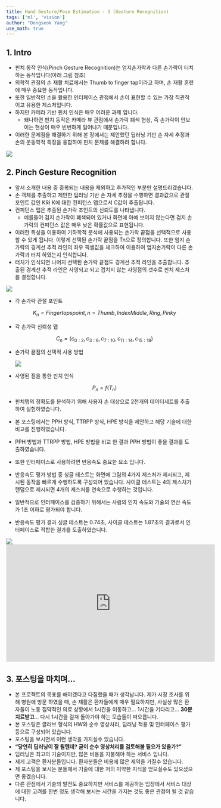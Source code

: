 ```yaml
---
title: Hand Gesture/Pose Estimation - 3 (Gesture Recognition)
tags: ['ml', 'vision']
author: "Dongseok Yang"
use_math: true
---
```


## 1. Intro

- 핀치 동작 인식(Pinch Gesture Recognition)는 엄지손가락과 다른 손가락이 터치하는 동작입니다(아래 그림 참조)
- 의학적 관점의 손 재활 치료에서는 Thumb to finger tap이라고 하며, 손 재활 훈련에 매우 중요한 동작입니다.
- 또한 일반적인 손을 활용한 인터페이스 관점에서 손이 표현할 수 있는 가장 직관적이고 유용한 제스처입니다.
- 하지만 카메라 기반 핀치 인식은 매우 어려운 과제 입니다.
    - 왜나하면 핀치 동작은 카메라 뷰 관점에서 손가락 폐색 현상, 즉 손가락이 안보이는 현상이 매우 빈번하게 일어나기 때문입니다.
- 이러한 문제점을 해결하기 위해 본 장에서는 제안했던 딥러닝 기반 손 자세 추정과 손의 운동학적 특징을 융합하여 핀치 문제를 해결하려 합니다.

<img src="https://user-images.githubusercontent.com/37643248/164343358-8e64b0da-b0b5-4d64-9553-f08e4a1188bb.png">

## 2. Pinch Gesture Recognition

- 앞서 소개한 내용 중 중복되는 내용을 제외하고 추가적인 부분만 설명드리겠습니다.
- 손 객체를 추출하고 제안한 딥러닝 기반 손 자세 추정을 수행하면 결과값으로 관절 포인트 값인 K와 K에 대한 컨피턴스 맵으로서 C값이 추출됩니다.
- 컨피던스 맵은 추출된 손가락 조인트의 신뢰도를 나타냅니다.
    - 예를들어 검지 손가락이 폐색되어 있거나 화면에 아예 보이지 않는다면 검지 손가락의 컨피던스 값은 매우 낮은 확률값으로 표현됩니다.
- 이러한 특성을 이용하여 기하학적 분석에 사용되는 손가락 끝점을 선택적으로 사용할 수 있게 됩니다. 이렇게 선택된 손가락 끝점을 Tn으로 정의합니다. 또한 엄지 손가락의 경계선 추적 라인의 좌우 픽셀값을 체크하여 이용하여 엄지손가락이 다른 손가락과 터치 하였는지 인식합니다.
- 터치가 인식되면 나머지 선택된 손가락 끝점도 경계선 추적 라인을 추출합니다. 추출된 경계선 추적 라인은 사영되고 되고 겹치지 않는 사영점의 갯수로 핀치 제스처를 결정합니다.

<img src="https://user-images.githubusercontent.com/37643248/164343389-dfb85639-2222-4f98-bea6-78a302b3fdfd.png">

- 각 손가락 관절 포인트
    
    $$
    K_n = Fingertaps point, n = Thumb, Index Middle, Ring, Pinky
    $$
    
- 각 손가락 신뢰성 맵
    
    $$
    C_n = (c_{0:2}, c_{3:6}, c_{7:10}, c_{11:14}, c_{15:18})
    $$
    
- 손가락 끝점의 선택적 사용 방법
    
    <img src="https://user-images.githubusercontent.com/37643248/164343642-e3ef1f01-2aec-4fd4-b89b-df770b15d108.png">
    
- 사영된 점을 통한 핀치 인식
    
    $$
    P_n = f(T_n)
    $$
    
- 핀치탭의 정확도를 분석하기 위해 사용자 손 대상으로 2천개의 데이터세트를 추출하여 실험하였습니다.
- 본 포스팅에서는 PPH 방식, TTRPP 방식, HPE 방식을 제안하고 해당 기술에 대한 비교를 진행하였습니다.
- PPH 방법과  TTRPP 방법, HPE 방법을 비교 한 결과 PPH 방법이 좋을 결과를 도출하였습니다.
- 또한 인터페이스로 사용하려면 반응속도 중요한 요소 입니다.
- 반응속도 평가 방법 중 싱글 테스트는 화면에 그림의 4가지 제스처가 제시되고, 제시된 동작을 빠르게 수행하도록 구성되어 있습니다. 사이클 테스트는 4의 제스처가 랜덤으로 제시되면 4개의 제스처를 연속으로 수행하는 것입니다.
- 일반적으로 인터페이스를 검증하기 위해서는 사람의 인지 속도와 기술의 연산 속도가 1초 이하로 평가되야 합니다.
- 반응속도 평가 결과 싱글 테스트는 0.74초, 사이클 테스트는 1.87초의 결과로서 인터페이스로 적합한 결과를 도출하였습니다.

<img src="https://user-images.githubusercontent.com/37643248/164343438-b6e0bdcf-84b1-43c4-a4cb-e18576c11cd2.png">

<iframe width="560" height="315" src="https://www.youtube.com/embed/_1du9WUu8qg" title="YouTube video player" frameborder="0" allow="accelerometer; autoplay; clipboard-write; encrypted-media; gyroscope; picture-in-picture" allowfullscreen></iframe>

## 3. 포스팅을 마치며...

- 본 프로젝트의 목표를 해야겠다고 다짐했을 때가 생각납니다. 제가 시장 조사를 위해 병원에 방문 하였을 때, 손 재활은 환자들에게 매우 필요하지만, 사실상 많은 환자들이 노동 집약적인 의료 상황에서 1시간을 이동하고... 1시간을 기다리고... **30분 치료받고**... 다시 1시간을 걸쳐 돌아가야 하는 모습들이 떠오릅니다.
- 본 포스팅은 글러브 형식의 HW와 순수 영상처리, 딥러닝 적용 및 인터페이스 평가 등으로 구성되어 있습니다.
- 포스팅을 보시면서 이런 생각을 가지실수 있습니다.
- **“당연히 딥러닝이 잘 될텐데? 굳이 순수 영상처리를 검토해볼 필요가 있을가?”**
- 딥러닝은 최고의 기술이지만, 많은 비용을 지불해야 하는 서비스 입니다.
- 제게 고객은 환자분들입니다. 환자분들은 비용에 많은 제약을 가질수 있습니다.
- 제 포스팅을 보시는 분들께서 기술에 대한 저의 미약한 지식을 얻으실수도 있으셨으면 좋겠습니다.
- 다른 관점에서 기술의 발전도 중요하지만 서비스를 제공하는 입장에서 서비스 대상에 대한 고려를 한번 정도 생각해 보시는 시간을 가지는 것도 좋은 관점이 될 것 같습니다.